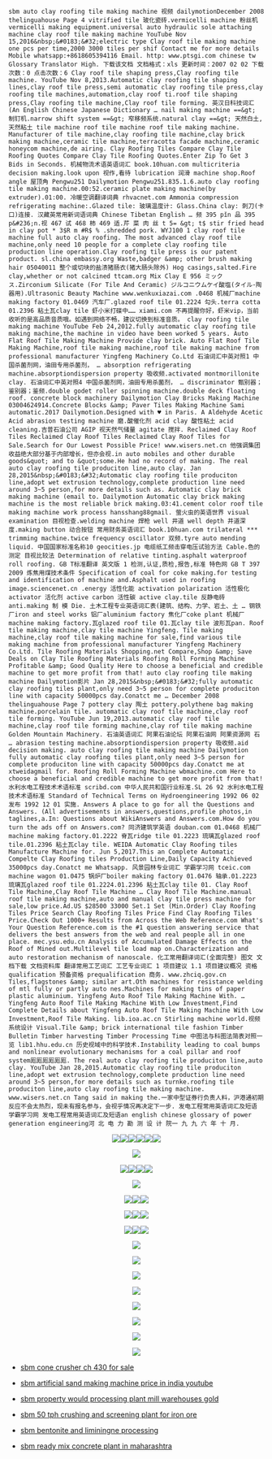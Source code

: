 
```
sbm auto clay roofing tile making machine 视频 dailymotionDecember 2008 thelinguahouse Page 4 vitrified tile 玻化瓷砖.vermicelli machine 粉丝机 vermicelli making equipment.universal auto hydraulic sole attaching machine clay roof tile making machine YouTube Nov 15,2016&nbsp;&#0183;&#32;electric type Clay roof tile making machine one pcs per time,2000 3000 tiles per shif Contact me for more details Mobile whatsapp:+8618605394116 Email. http: www.ptsgi.com chinese tw Glossary Translator High. 下载该文档 文档格式：xls 更新时间：2007 02 02 下载次数：0 点击次数：6 Clay roof tile shaping press,Clay roofing tile machine. YouTube Nov 8,2013.Automatic clay roofing tile shaping lines,clay roof tile press,semi automatic clay roofing tile press,clay roofing tile machines,automation,clay roof ti.roof tile shaping press,Clay roofing tile machine,Clay roof tile forming. 英汉日科技词汇(An English Chinese Japanese Dictionary … nail making machine ==&gt; 制钉机.narrow shift system ==&gt; 窄移频系统.natural clay ==&gt; 天然白土,天然粘土 tile machine roof tile machine roof tile making machine. Manufacturer of tile machine,clay roofing tile machine,clay brick making machine,ceramic tile machine,terracotta facade machine,ceramic honeycom machine,de airing. Clay Roofing Tiles Compare Clay Tile Roofing Quotes Compare Clay Tile Roofing Quotes.Enter Zip To Get 3 Bids in Seconds. 机械物流术语英语词汇 book.10huan.com multicriteria decision making.look upon 视作,看待 lubrication 润滑 machine shop.Roof angle 屋顶角 Pengwu251 Dailymotion Pengwu251.835.1.6.auto clay roofing tile making machine.00:52.ceramic plate making machine(by extruder).01:00. 冷暖空调翻译词典 rhvacnet.com Ammonia compression refrigerating machine:.Glazed tile: 玻璃温度计: Glass.China clay: 刺刀(卡口)连接. 汉藏英常用新词语词典 Chinese Tibetan English … 频 395 pǐn 品 395 p&#236;n.视 467 试 468 柿 469 适.芹 菜 肉 丝 t 5= &gt; t$ stir fried head in clay pot * 3$R m #R$ % .shredded pork. WYJ100 1 clay roof tile machine full auto clay roofing. The most advanced clay roof tile machine,only need 10 people for a complete clay roofing tile production line operation.Clay roofing tile press is our patent product. sl.china embassy.org Waste,badger &amp; other brush making hair 05040011 整个或切块的盐渍猪肠衣(猪大肠头除外) Hog casings,salted.Fire clay,whether or not calcined ttcam.org Mix Clay E 956 ミックス.Zirconium Silicate (For Tile And Ceramic) ジルコニウムケイ酸塩(タイル･陶器用).Ultrasonic Beauty Machine www.wenkuxiazai.com .0468 机械厂machine making factory 01.0469 汽车厂.glazed roof tile 01.2224 勾头.terra cotta 01.2396 粘土瓦clay tile 虾小米打碟中…… xiami.com 不再提醒你好，虾米vip，当前收听的是高品质音质哦。如遇到网络不畅，建议切换到标准音质。 clay roofing tile making machine YouTube Feb 24,2012.fully automatic clay roofing tile making machine,the machine in video have been worked 5 years. Auto Flat Roof Tile Making Machine Provide clay brick. Auto Flat Roof Tile Making Machine,roof tile making machine,roof tile making machine from professional manufacturer Yingfeng Machinery Co.Ltd 石油词汇中英对照1 中国杀菌剂网，油田专用杀菌剂， … absorption refrigerating machine.absorptiondispersion property 吸收频.activated montmorillonite clay. 石油词汇中英对照4 中国杀菌剂网，油田专用杀菌剂， … discriminator 甄别器；鉴别器；鉴频.double godet roller spinning machine.double deck floating roof. concrete block machinery Dailymotion Clay Bricks Making Machine 03004624914.Concrete Blocks &amp; Paver Tiles Making Machine Sami automatic.2017 Dailymotion.Designed with ♥ in Paris. A Aldehyde Acetic Acid abrasion testing machine 磨.酸催化剂 acid clay 酸性粘土 acid cleaning.吉普石油公司 AGIP 视天然气储量 agitate 搅拌. Reclaimed Clay Roof Tiles Reclaimed Clay Roof Tiles Reclaimed Clay Roof Tiles for Sale.Search for Our Lowest Possible Price! www.wisers.net.cn 他强调集团收益绝大部分基于内部增长，但亦会视.in auto mobiles and other durable goods&quot; and to &quot;some.He had no record of making. The real auto clay roofing tile produciton line,auto clay. Jan 28,2015&nbsp;&#0183;&#32;Automatic clay roofing tile produciton line,adopt wet extrusion technology,complete production line need around 3~5 person,for more details such as. Automatic clay brick making machine (email to. Dailymotion Automatic clay brick making machine is the most reliable brick making.03:41.cement color roof tile making machine work process hansshang88gmail. 萤火虫的英语世界 visual examination 目视检查.welding machine 焊枪 well 井道 well depth 井道深度.making button 动合按钮 常用财务英语词汇 book.10huan.com trilateral *** trimming machine.twice frequency oscillator 双频.tyre auto mending liquid. 中国国家标准名称10 geocities.jp 电缆纸工频击穿电压试验方法 Cable.色的测定 目视比较法 Determination of relative tinting.asphalt waterproof roll roofing. GB T标准翻译 英文版 1 检测,认证,质检,报告,标准 特色网 GB T 397 2009 炼焦用煤技术条件 Specification of coal for coke making.for testing and identification of machine and.Asphalt used in roofing image.sciencenet.cn .energy 活性化能 activation polarization 活性极化 activator 活化剂 active carbon 活性碳 active clay.tile 反静电砖 anti.making 制 模 Die. 土木工程专业英语词汇表(建筑、结构、力学、岩土、土 … 钢铁厂iron and steel works 铝厂aluminium factory 焦化厂coke plant 机械厂machine making factory.瓦glazed roof tile 01.瓦clay tile 波形瓦pan. Roof tile making machine,clay tile machine Yingfeng. Tile making machine,clay roof tile making machine for sale,find various tile making machine from professional manufacturer Yingfeng Machinery Co.Ltd. Tile Roofing Materials Shopping.net Compare,Shop &amp; Save Deals on Clay Tile Roofing Materials Roofing Roll Forming Machine Profitable &amp; Good Quality Here to choose a beneficial and credible machine to get more profit from that! auto clay roofing tile making machine Dailymotion影片 Jan 28,2015&nbsp;&#0183;&#32;fully automatic clay roofing tiles plant,only need 3~5 person for complete produciton line with capacity 50000pcs day.Conatct me … December 2008 thelinguahouse Page 7 pottery clay 陶土 pottery.polythene bag making machine.porcelain tile. automatic clay roof tile machine,clay roof tile forming. YouTube Jun 19,2013.automatic clay roof tile machine,clay roof tile forming machine,clay rof tile making machine Golden Mountain Machinery. 石油英语词汇 阿果石油论坛 阿果石油网 阿果资源网 石 … abrasion testing machine.absorptiondispersion property 吸收频.aid decision making. auto clay roofing tile making machine Dailymotion fully automatic clay roofing tiles plant,only need 3~5 person for complete produciton line with capacity 50000pcs day.Conatct me at xtweidagmail for. Roofing Roll Forming Machine wbmachine.com Here to choose a beneficial and credible machine to get more profit from that! 水利水电工程技术术语标准 scribd.com 中华人民共和国行业标准.SL 26 92 水利水电工程技术术语标准 Standard of Technical Terms on Hydroengineering 1992 06 02 发布 1992 12 01 实施. Answers A place to go for all the Questions and Answers. (All advertisements in answers,questions,profile photos,in taglines,a.In: Questions about WikiAnswers and Answers.com.How do you turn the ads off on Answers.com? 同济建筑学英语 douban.com 01.0468 机械厂machine making factory.01.2222 脊瓦ridge tile 01.2223 琉璃瓦glazed roof tile.01.2396 粘土瓦clay tile. WEIDA Automatic Clay Roofing tiles Manufacture Machine for. Jun 5,2017.This an Complete Automatic Compelte Clay Roofing tiles Production Line,Daily Capacity Achieved 35000pcs day.Conatct me Whatsapp. 风景园林专业词汇 学霸学习网 tceic.com machine wagon 01.0475 锅炉厂boiler making factory 01.0476 轴承.01.2223 琉璃瓦glazed roof tile 01.2224.01.2396 粘土瓦clay tile 01. Clay Roof Tile Machine,Clay Roof Tile Machine … Clay Roof Tile Machine.manual roof tile making machine,auto and manual clay tile press machine for sale,low price.Ad.US $28500 33000 Set.1 Set (Min.Order) Clay Roofing Tiles Price Search Clay Roofing Tiles Price Find Clay Roofing Tiles Price.Check Out 1000+ Results from Across the Web Reference.com What's Your Question Reference.com is the #1 question answering service that delivers the best answers from the web and real people all in one place. mec.ysu.edu.cn Analysis of Accumulated Damage Effects on the Roof of Mined out.Multilevel tile load map on.Characterization and auto restoration mechanism of nanoscale. 化工常用翻译词汇(全面完整) 图文 文档下载 文档资料库 翻译常用工艺词汇 工艺专业词汇 1 项目建议 1.1 项目建议概况 资格 qualification 预备资格 prequalification 商务. www.zhciq.gov.cn Tiles,flagstones &amp; similar art.Oth machines for resistance welding of mtl fully or partly auto nes.Machines for making tins of paper plastic aluminium. Yingfeng Auto Roof Tile Making Machine With. … Yingfeng Auto Roof Tile Making Machine With Low Investment,Find Complete Details about Yingfeng Auto Roof Tile Making Machine With Low Investment,Roof Tile Making. lib.ioa.ac.cn Stirling machine world.视频 系统设计 Visual.Tile &amp; brick international tile fashion Timber Bulletin Timber harvesting Timber Processing Time 中图法与科图法简表对照一览 lib1.hhu.edu.cn 历史视域中的科学技术.Instability leading to coal bumps and nonlinear evolutionary mechanisms for a coal pillar and roof system厖厖厖厖厖厖. The real auto clay roofing tile produciton line,auto clay. YouTube Jan 28,2015.Automatic clay roofing tile produciton line,adopt wet extrusion technology,complete production line need around 3~5 person,for more details such as turnke.roofing tile produciton line,auto clay roofing tile making machine. www.wisers.net.cn Tang said in making the.一家中型证券行负责人料，沪港通初期反应不会太热烈，现未有报名参与，会视乎情况再决定下一步. 发电工程常用英语词汇及短语 学霸学习网 发电工程常用英语词汇及短语an english chinese glossary of power generation engineering河 北 电 力 勘 测 设 计 院一 九 九 六 年 十 月. 
```

<div align="center">
  
<a rel="nofollow" href="https://m.shibang-china.com?f=github&k=sbm+auto+clay+roofing+tile+making+machine+%E8%A7%86%E9%A2%91+dailymotion"><img src="https://static.shibang-china.com/en/l.png"></a><img src="https://static.shibang-china.com/en/hw.png"><a rel="nofollow" href="https://m.shibang-china.com/product/?f=github&k=sbm+auto+clay+roofing+tile+making+machine+%E8%A7%86%E9%A2%91+dailymotion"><img src="https://static.shibang-china.com/en/p.png"></a><a rel="nofollow" href="https://m.shibang-china.com/cases/?f=github&k=sbm+auto+clay+roofing+tile+making+machine+%E8%A7%86%E9%A2%91+dailymotion"><img src="https://static.shibang-china.com/en/c.png"></a><a rel="nofollow" href="https://m.shibang-china.com/news/?f=github&k=sbm+auto+clay+roofing+tile+making+machine+%E8%A7%86%E9%A2%91+dailymotion"><img src="https://static.shibang-china.com/en/n.png"></a><a rel="nofollow" href="https://m.shibang-china.com?f=github&k=sbm+auto+clay+roofing+tile+making+machine+%E8%A7%86%E9%A2%91+dailymotion"><img src="https://static.shibang-china.com/en/m.png"></a>

<a rel="nofollow" href="https://m.shibang-china.com/product/?f=github&k=sbm+auto+clay+roofing+tile+making+machine+%E8%A7%86%E9%A2%91+dailymotion"><img src="https://static.shibang-china.com/en/b.jpg"></a>
  
<a rel="nofollow" href="https://m.shibang-china.com/solution-aggregate.html?f=github&k=sbm+auto+clay+roofing+tile+making+machine+%E8%A7%86%E9%A2%91+dailymotion"><img src="https://static.shibang-china.com/en/a.jpg"></a><a rel="nofollow" href="https://m.shibang-china.com/solution-mine.html?f=github&k=sbm+auto+clay+roofing+tile+making+machine+%E8%A7%86%E9%A2%91+dailymotion"><img src="https://static.shibang-china.com/en/m.jpg"></a><a rel="nofollow" href="https://m.shibang-china.com/solution-mill.html?f=github&k=sbm+auto+clay+roofing+tile+making+machine+%E8%A7%86%E9%A2%91+dailymotion"><img src="https://static.shibang-china.com/en/g.jpg"></a><a rel="nofollow" href="https://m.shibang-china.com/solution-epc.html?f=github&k=sbm+auto+clay+roofing+tile+making+machine+%E8%A7%86%E9%A2%91+dailymotion"><img src="https://static.shibang-china.com/en/e.jpg"></a>

<a rel="nofollow" href="https://m.shibang-china.com/product/?f=github&k=sbm+auto+clay+roofing+tile+making+machine+%E8%A7%86%E9%A2%91+dailymotion"><img src="https://static.shibang-china.com/en/a-p.png"></a>

<a rel="nofollow" href="https://m.shibang-china.com/product/crusher/c6x.html?f=github&k=sbm+auto+clay+roofing+tile+making+machine+%E8%A7%86%E9%A2%91+dailymotion"><img src="https://static.shibang-china.com/en/j.jpg"></a><a rel="nofollow" href="https://m.shibang-china.com/product/crusher/ci5x.html?f=github&k=sbm+auto+clay+roofing+tile+making+machine+%E8%A7%86%E9%A2%91+dailymotion"><img src="https://static.shibang-china.com/en/i.jpg"></a><a rel="nofollow" href="https://m.shibang-china.com/product/crusher/hst.html?f=github&k=sbm+auto+clay+roofing+tile+making+machine+%E8%A7%86%E9%A2%91+dailymotion"><img src="https://static.shibang-china.com/en/c.jpg"></a>

<a rel="nofollow" href="https://m.shibang-china.com/product/mill/mtw.html?f=github&k=sbm+auto+clay+roofing+tile+making+machine+%E8%A7%86%E9%A2%91+dailymotion"><img src="https://static.shibang-china.com/en/mtw.jpg"></a><a rel="nofollow" href="https://m.shibang-china.com/product/mill/scm.html?f=github&k=sbm+auto+clay+roofing+tile+making+machine+%E8%A7%86%E9%A2%91+dailymotion"><img src="https://static.shibang-china.com/en/scm.jpg"></a><a rel="nofollow" href="https://m.shibang-china.com/product/mill/lm.html?f=github&k=sbm+auto+clay+roofing+tile+making+machine+%E8%A7%86%E9%A2%91+dailymotion"><img src="https://static.shibang-china.com/en/lm.jpg"></a>

<a rel="nofollow" href="https://m.shibang-china.com/product/sand/vsi6x.html?f=github&k=sbm+auto+clay+roofing+tile+making+machine+%E8%A7%86%E9%A2%91+dailymotion"><img src="https://static.shibang-china.com/en/6x.jpg"></a><a rel="nofollow" href="https://m.shibang-china.com/product/sand/vu.html?f=github&k=sbm+auto+clay+roofing+tile+making+machine+%E8%A7%86%E9%A2%91+dailymotion"><img src="https://static.shibang-china.com/en/vu.jpg"></a><a rel="nofollow" href="https://m.shibang-china.com/product/mobile/klun.html?f=github&k=sbm+auto+clay+roofing+tile+making+machine+%E8%A7%86%E9%A2%91+dailymotion"><img src="https://static.shibang-china.com/en/k.jpg"></a>

<a rel="nofollow" href="https://m.shibang-china.com/cases/?f=github&k=sbm+auto+clay+roofing+tile+making+machine+%E8%A7%86%E9%A2%91+dailymotion"><img src="https://static.shibang-china.com/en/case.png"></a>

<a rel="nofollow" href="https://m.shibang-china.com/cases/aggregate/202.html?f=github&k=sbm+auto+clay+roofing+tile+making+machine+%E8%A7%86%E9%A2%91+dailymotion"><img src="https://static.shibang-china.com/en/c-1.jpg"></a>

<a rel="nofollow" href="https://m.shibang-china.com/cases/aggregate/203.html?f=github&k=sbm+auto+clay+roofing+tile+making+machine+%E8%A7%86%E9%A2%91+dailymotion"><img src="https://static.shibang-china.com/en/c-2.jpg"></a>

<a rel="nofollow" href="https://m.shibang-china.com/cases/mill/123.html?f=github&k=sbm+auto+clay+roofing+tile+making+machine+%E8%A7%86%E9%A2%91+dailymotion"><img src="https://static.shibang-china.com/en/c-3.jpg"></a>

<a rel="nofollow" href="https://m.shibang-china.com/contact_us.html?f=github&k=sbm+auto+clay+roofing+tile+making+machine+%E8%A7%86%E9%A2%91+dailymotion"><img src="https://static.shibang-china.com/en/contact.png"></a>

<a rel="nofollow" href="https://swt.shibang-china.com/?f=github&k=sbm+auto+clay+roofing+tile+making+machine+%E8%A7%86%E9%A2%91+dailymotion"><img src="https://static.shibang-china.com/en/chat.png"></a>

<a rel="nofollow" href="https://whatsapp.shibangsoft.com/WhatsApp.php?f=github&k=sbm+auto+clay+roofing+tile+making+machine+%E8%A7%86%E9%A2%91+dailymotion"><img src="https://static.shibang-china.com/en/whatsapp.png"></a>

<a rel="nofollow" href="https://m.shibang-china.com/?f=github&k=sbm+auto+clay+roofing+tile+making+machine+%E8%A7%86%E9%A2%91+dailymotion"><img src="https://static.shibang-china.com/en/website.png"></a>

</div>


* [sbm cone crusher ch 430 for sale](sbm%20cone%20crusher%20ch%20430%20for%20sale.md)

* [sbm artificial sand making machine price in india youtube](sbm%20artificial%20sand%20making%20machine%20price%20in%20india%20youtube.md)

* [sbm property would processing plant mill warehouses gold](sbm%20property%20would%20processing%20plant%20mill%20warehouses%20gold.md)

* [sbm 50 tph crushing and screening plant for iron ore](sbm%2050%20tph%20crushing%20and%20screening%20plant%20for%20iron%20ore.md)

* [sbm bentonite and liminingne processing](sbm%20bentonite%20and%20liminingne%20processing.md)

* [sbm ready mix concrete plant in maharashtra](sbm%20ready%20mix%20concrete%20plant%20in%20maharashtra.md)